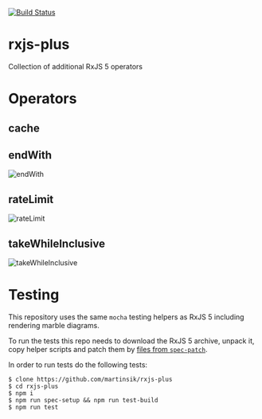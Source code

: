 [![Build Status](https://travis-ci.org/martinsik/rxjs-plus.svg?branch=master)](https://travis-ci.org/martinsik/rxjs-plus)

# rxjs-plus
Collection of additional RxJS 5 operators

# Operators

## cache

## endWith

![endWith](https://raw.githubusercontent.com/martinsik/rxjs-plus/master/doc/endWith.png "The endWith() operator")

## rateLimit

![rateLimit](https://raw.githubusercontent.com/martinsik/rxjs-plus/master/doc/rateLimit.png "The rateLimit() operator")


## takeWhileInclusive

![takeWhileInclusive](https://raw.githubusercontent.com/martinsik/rxjs-plus/master/doc/takeWhileInclusive.png "The takeWhileInclusive() operator")

# Testing

This repository uses the same `mocha` testing helpers as RxJS 5 including rendering marble diagrams.

To run the tests this repo needs to download the RxJS 5 archive, unpack it, copy helper scripts and patch them by [files from `spec-patch`](https://github.com/martinsik/rxjs-plus/tree/master/spec-patch).

In order to run tests do the following tests:

```
$ clone https://github.com/martinsik/rxjs-plus
$ cd rxjs-plus
$ npm i
$ npm run spec-setup && npm run test-build
$ npm run test
```
